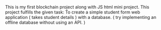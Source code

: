 This is my first blockchain project along with JS html mini project.
This project fulfills the given task:
To create a simple student form web application ( takes student details ) with a database. ( try implementing an offline database without using an API. )
